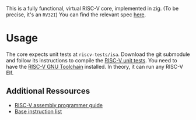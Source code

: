 This is a fully functional, virtual RISC-V core, implemented in zig. 
(To be precise, it's an `RV32I`)
You can find the relevant spec [here](https://riscv.org/wp-content/uploads/2019/12/riscv-spec-20191213.pdf).

# Usage
The core expects unit tests at `riscv-tests/isa`. Download the git submodule and follow its instructions to compile the [RISC-V unit tests](https://github.com/riscv-software-src/riscv-tests).
You need to have the [RISC-V GNU Toolchain](https://github.com/riscv-collab/riscv-gnu-toolchain) installed.
In theory, it can run any RISC-V Elf.

## Additional Ressources
* [RISC-V assembly programmer guide](https://github.com/riscv-non-isa/riscv-asm-manual/blob/master/riscv-asm.md)
* [Base instruction list](https://risc-v.guru/instructions/)
